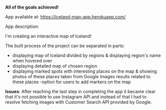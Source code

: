 **All of the goals achieved!** 

App available at: 
https://iceland-map-app.herokuapp.com/

App description:

I'm creating an interactive map of Iceland!

The built process of the project can be separated in parts:
- displaying map of Iceland divided by regions & displaying region's name when hovered over 
- displaying detailed map of chosen region 
- displaying marked spots with interesting places on the map & showing photos of these places taken from Google Images results related to these places
-option for users to add markers on the map 

**Issues**:
After reaching the last step in completing the app it became clear that it's not possible to use Instagram API and instead of that I had to resolve fetching images with Customer Search API provided by Google.
